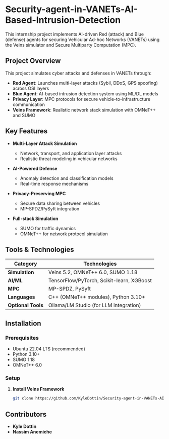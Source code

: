 # Security-agent-in-VANETs-AI-Based-Intrusion-Detection

This internship project implements AI-driven Red (attack) and Blue (defense) agents for securing Vehicular Ad-hoc Networks (VANETs) using the Veins simulator and Secure Multiparty Computation (MPC).

## Project Overview

This project simulates cyber attacks and defenses in VANETs through:
- **Red Agent**: Launches multi-layer attacks (Sybil, DDoS, GPS spoofing) across OSI layers
- **Blue Agent**: AI-based intrusion detection system using ML/DL models
- **Privacy Layer**: MPC protocols for secure vehicle-to-infrastructure communication
- **Veins Framework**: Realistic network stack simulation with OMNeT++ and SUMO

## Key Features

- **Multi-Layer Attack Simulation**
  - Network, transport, and application layer attacks
  - Realistic threat modeling in vehicular networks
  
- **AI-Powered Defense**
  - Anomaly detection and classification models
  - Real-time response mechanisms

- **Privacy-Preserving MPC**
  - Secure data sharing between vehicles
  - MP-SPDZ/PySyft integration

- **Full-stack Simulation**
  - SUMO for traffic dynamics
  - OMNeT++ for network protocol simulation

## Tools & Technologies

| Category              | Technologies                                                                 |
|-----------------------|------------------------------------------------------------------------------|
| **Simulation**        | Veins 5.2, OMNeT++ 6.0, SUMO 1.18                                           |
| **AI/ML**            | TensorFlow/PyTorch, Scikit-learn, XGBoost                                   |
| **MPC**              | MP-SPDZ, PySyft                                                             |
| **Languages**         | C++ (OMNeT++ modules), Python 3.10+                                         |
| **Optional Tools**    | Ollama/LM Studio (for LLM integration)                                      |

## Installation

### Prerequisites
- Ubuntu 22.04 LTS (recommended)
- Python 3.10+
- SUMO 1.18
- OMNeT++ 6.0

### Setup
1. **Install Veins Framework**
   ```bash
   git clone https://github.com/KyleDottin/Security-agent-in-VANETs-AI-Based-Intrusion-Detection.git


## Contributors
- **Kyle Dottin** 
- **Nassim Anemiche**


